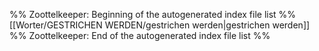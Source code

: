 %% Zoottelkeeper: Beginning of the autogenerated index file list  %%
 [[Worter/GESTRICHEN WERDEN/gestrichen werden|gestrichen werden]]
%% Zoottelkeeper: End of the autogenerated index file list  %%
